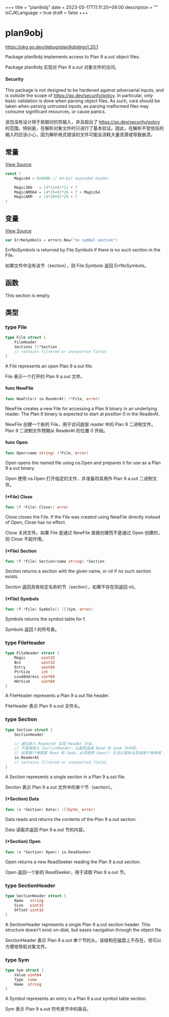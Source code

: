 +++
title = "plan9obj"
date = 2023-05-17T11:11:20+08:00
description = ""
isCJKLanguage = true
draft = false
+++
# plan9obj

https://pkg.go.dev/debug/plan9obj@go1.20.1

Package plan9obj implements access to Plan 9 a.out object files.

Package plan9obj 实现对 Plan 9 a.out 对象文件的访问。

#### Security 

This package is not designed to be hardened against adversarial inputs, and is outside the scope of https://go.dev/security/policy. In particular, only basic validation is done when parsing object files. As such, care should be taken when parsing untrusted inputs, as parsing malformed files may consume significant resources, or cause panics.

该包没有设计用于抵御对抗性输入，并且超出了 https://go.dev/security/policy 的范围。特别是，在解析对象文件时只进行了基本验证。因此，在解析不受信任的输入时应该小心，因为解析格式错误的文件可能会消耗大量资源或导致崩溃。



## 常量 

[View Source](https://cs.opensource.google/go/go/+/go1.20.1:src/debug/plan9obj/plan9obj.go;l=30)

``` go 
const (
	Magic64 = 0x8000 // 64-bit expanded header

	Magic386   = (4*11+0)*11 + 7
	MagicAMD64 = (4*26+0)*26 + 7 + Magic64
	MagicARM   = (4*20+0)*20 + 7
)
```

## 变量

[View Source](https://cs.opensource.google/go/go/+/go1.20.1:src/debug/plan9obj/file.go;l=314)

``` go 
var ErrNoSymbols = errors.New("no symbol section")
```

ErrNoSymbols is returned by File.Symbols if there is no such section in the File.

如果文件中没有该节（section），则 File.Symbols 返回 ErrNoSymbols。

## 函数

This section is empty.

## 类型

### type File 

``` go 
type File struct {
	FileHeader
	Sections []*Section
	// contains filtered or unexported fields
}
```

A File represents an open Plan 9 a.out file.

File 表示一个打开的 Plan 9 a.out 文件。

#### func NewFile 

``` go 
func NewFile(r io.ReaderAt) (*File, error)
```

NewFile creates a new File for accessing a Plan 9 binary in an underlying reader. The Plan 9 binary is expected to start at position 0 in the ReaderAt.

NewFile 创建一个新的 File，用于访问底层 reader 中的 Plan 9 二进制文件。Plan 9 二进制文件预期从 ReaderAt 的位置 0 开始。

#### func Open 

``` go 
func Open(name string) (*File, error)
```

Open opens the named file using os.Open and prepares it for use as a Plan 9 a.out binary.

Open 使用 os.Open 打开指定的文件，并准备将其用作 Plan 9 a.out 二进制文件。

#### (*File) Close 

``` go 
func (f *File) Close() error
```

Close closes the File. If the File was created using NewFile directly instead of Open, Close has no effect.

Close 关闭文件。如果 File 是通过 NewFile 直接创建而不是通过 Open 创建的，则 Close 不起作用。

#### (*File) Section 

``` go 
func (f *File) Section(name string) *Section
```

Section returns a section with the given name, or nil if no such section exists.

Section 返回具有给定名称的节（section），如果不存在则返回 nil。

#### (*File) Symbols 

``` go 
func (f *File) Symbols() ([]Sym, error)
```

Symbols returns the symbol table for f.

Symbols 返回 f 的符号表。

### type FileHeader 

``` go 
type FileHeader struct {
	Magic       uint32
	Bss         uint32
	Entry       uint64
	PtrSize     int
	LoadAddress uint64
	HdrSize     uint64
}
```

A FileHeader represents a Plan 9 a.out file header.

FileHeader 表示 Plan 9 a.out 文件头。

### type Section 

``` go 
type Section struct {
	SectionHeader

    // 通过嵌入 ReaderAt 实现 ReadAt 方法。
    // 不直接嵌入 SectionReader，以避免造成 Read 和 Seek 的冲突。
    // 如果客户端需要 Read 和 Seek，必须使用 Open() 方法以避免与其他客户端争用 Seek 偏移量。	
	io.ReaderAt
	// contains filtered or unexported fields
}
```

A Section represents a single section in a Plan 9 a.out file.

Section 表示 Plan 9 a.out 文件中的单个节（section）。

#### (*Section) Data 

``` go 
func (s *Section) Data() ([]byte, error)
```

Data reads and returns the contents of the Plan 9 a.out section.

Data 读取并返回 Plan 9 a.out 节的内容。

#### (*Section) Open 

``` go 
func (s *Section) Open() io.ReadSeeker
```

Open returns a new ReadSeeker reading the Plan 9 a.out section.

Open 返回一个新的 ReadSeeker，用于读取 Plan 9 a.out 节。

### type SectionHeader 

``` go 
type SectionHeader struct {
	Name   string
	Size   uint32
	Offset uint32
}
```

A SectionHeader represents a single Plan 9 a.out section header. This structure doesn't exist on-disk, but eases navigation through the object file.

SectionHeader 表示 Plan 9 a.out 单个节的头。该结构在磁盘上不存在，但可以方便地导航对象文件。

### type Sym 

``` go 
type Sym struct {
	Value uint64
	Type  rune
	Name  string
}
```

A Symbol represents an entry in a Plan 9 a.out symbol table section.

Sym 表示 Plan 9 a.out 符号表节中的条目。